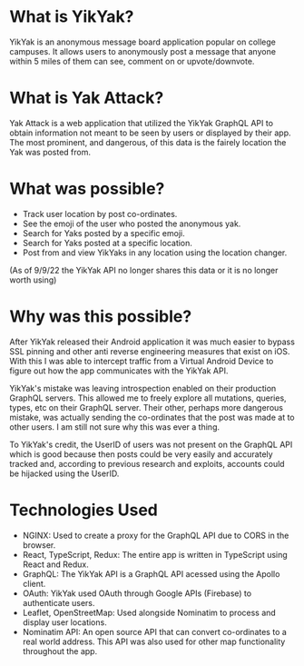 # What is YikYak?
YikYak is an anonymous message board application popular on college campuses. It allows users to anonymously post a message that anyone within 5 miles of them can see, comment on or upvote/downvote.

# What is Yak Attack?
Yak Attack is a web application that utilized the YikYak GraphQL API to obtain information not meant to be seen by users or displayed by their app. The most prominent, and dangerous, of this data is the fairely location the Yak was posted from.

# What was possible?
- Track user location by post co-ordinates.
- See the emoji of the user who posted the anonymous yak.
- Search for Yaks posted by a specific emoji.
- Search for Yaks posted at a specific location.
- Post from and view YikYaks in any location using the location changer.

(As of 9/9/22 the YikYak API no longer shares this data or it is no longer worth using)

# Why was this possible?
After YikYak released their Android application it was much easier to bypass SSL pinning and other anti reverse engineering measures that exist on iOS. With this I was able to intercept traffic from a Virtual Android Device to figure out how the app communicates with the YikYak API.

YikYak's mistake was leaving introspection enabled on their production GraphQL servers. This allowed me to freely explore all mutations, queries, types, etc on their GraphQL server. Their other, perhaps more dangerous mistake, was actually sending the co-ordinates that the post was made at to other users. I am still not sure why this was ever a thing.

To YikYak's credit, the UserID of users was not present on the GraphQL API which is good because then posts could be very easily and accurately tracked and, according to previous research and exploits, accounts could be hijacked using the UserID.

# Technologies Used
- NGINX: Used to create a proxy for the GraphQL API due to CORS in the browser.
- React, TypeScript, Redux: The entire app is written in TypeScript using React and Redux.
- GraphQL: The YikYak API is a GraphQL API acessed using the Apollo client.
- OAuth: YikYak used OAuth through Google APIs (Firebase) to authenticate users.
- Leaflet, OpenStreetMap: Used alongside Nominatim to process and display user locations.
- Nominatim API: An open source API that can convert co-ordinates to a real world address. This API was also used for other map functionality throughout the app. 

